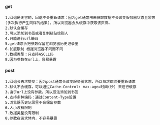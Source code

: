 #### get
    1.回退是无害的，回退不会重新请求：因为get通常用来获取数据不会改变服务器状态且幂等(多次执行产生同样的结果)，所以浏览器会从缓存中获取该页面。
    2.默认会缓存
    3.可以添加到书签或者复制粘贴给别人
    4.只能进行url编码
    5.get请求会把参数保留在浏览器历史记录里
    6.长度限制 根据浏览器不同而不同
    7.数据类型：只支持ASCLL码
    8.因为参数在url上，容易暴露

#### post
    1.回退会再次提交：因为post通常会改变服务器状态，所以每次都需要重新请求
    2.默认不会缓存，可以通过Cache-Control: max-age=时间(秒) 来进行缓存
    3.由于url上没有参数，所以没法添加到书签
    4.支持多种编码：通过Content-Type设置
    5.浏览器历史记录里不会保留参数
    6.大小没有限制
    7.数据类型没有限制
    8.参数在请求体内，不容易暴露